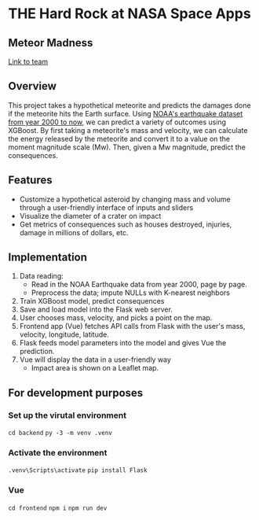 # THE Hard Rock at NASA Space Apps
## Meteor Madness
[Link to team](https://www.spaceappschallenge.org/2025/find-a-team/the-hard-rock/?tab=details)
## Overview
This project takes a hypothetical meteorite and predicts the damages done if the meteorite hits the Earth surface. Using [NOAA's earthquake dataset from year 2000 to now](https://www.ngdc.noaa.gov/hazel/view/hazards/earthquake/event-data?minYear=2000), we can predict a variety of outcomes using XGBoost. By first taking a meteorite's mass and velocity, we can calculate the energy released by the meteorite and convert it to a value on the moment magnitude scale (Mw). Then, given a Mw magnitude, predict the consequences.

## Features
- Customize a hypothetical asteroid by changing mass and volume through a user-friendly interface of inputs and sliders
- Visualize the diameter of a crater on impact
- Get metrics of consequences such as houses destroyed, injuries, damage in millions of dollars, etc.

## Implementation
1. Data reading:
   - Read in the NOAA Earthquake data from year 2000, page by page.
   - Preprocess the data; impute NULLs with K-nearest neighbors
2. Train XGBoost model, predict consequences
3. Save and load model into the Flask web server.
4. User chooses mass, velocity, and picks a point on the map.
5. Frontend app (Vue) fetches API calls from Flask with the user's mass, velocity, longitude, latitude.
6. Flask feeds model parameters into the model and gives Vue the prediction.
7. Vue will display the data in a user-friendly way
   - Impact area is shown on a Leaflet map.
## For development purposes
### Set up the virutal environment

`cd backend`
`py -3 -m venv .venv`

### Activate the environment

`.venv\Scripts\activate`
`pip install Flask`

### Vue

`cd frontend`
`npm i`
`npm run dev`
